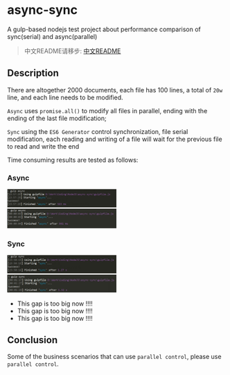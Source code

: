# async-sync

A gulp-based nodejs test project about performance comparison of sync(serial) and async(parallel) 

> 中文README请移步: [中文README](README_zh.md)

## Description

There are altogether 2000 documents, each file has 100 lines, a total of `20w` line, and each line needs to be modified.

`Async` uses `promise.all()` to modify all files in parallel, ending with the ending of the last file modification;

`Sync` using the `ES6 Generator` control synchronization, file serial modification, each reading and writing of a file  will wait for the previous file to read and write the end

Time consuming results are tested as follows:


### Async

<img style="width: 50%" src="result/async-01.png" alt="">
<img style="width: 50%" src="result/async-02.png" alt="">


### Sync
<img style="width: 50%" src="result/sync-01.png" alt="">
<img style="width: 50%" src="result/sync-02.png" alt="">

- This gap is too big now !!!!
- This gap is too big now !!!!
- This gap is too big now !!!!


## Conclusion

Some of the business scenarios that can use `parallel control`, please use `parallel control`.



